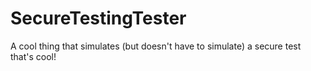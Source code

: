 # SecureTestingTester
A cool thing that simulates (but doesn't have to simulate) a secure test that's cool!
